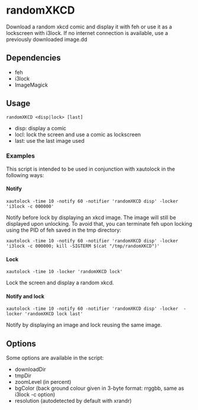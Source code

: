 # randomXKCD
Download a random xkcd comic and display it with feh or use it as a lockscreen with i3lock. If no internet connection is available, use a previously downloaded image.dd

## Dependencies
- feh
- i3lock
- ImageMagick

## Usage
`randomXKCD <disp|lock> [last]`

- disp: display a comic
- locl: lock the screen and use a comic as lockscreen
- last: use the last image used

### Examples
This script is intended to be used in conjunction with xautolock in the following ways:

#### Notify
`xautolock -time 10 -notify 60 -notifier 'randomXKCD disp' -locker 'i3lock -c 000000'`

Notify before lock by displaying an xkcd image. The image will still be displayed upon unlocking. To avoid that, you can terminate feh upon locking using the PID of feh saved in the tmp directory:

`xautolock -time 10 -notify 60 -notifier 'randomXKCD disp' -locker 'i3lock -c 000000; kill -SIGTERM $(cat "/tmp/randomXKCD")'`

#### Lock
`xautolock -time 10 -locker 'randomXKCD lock'`

Lock the screen and display a random xkcd.

#### Notify and lock
`xautolock -time 10 -notify 60 -notifier 'randomXKCD disp' -locker  -locker 'randomXKCD lock last'`

Notify by displaying an image and lock reusing the same image.

## Options
Some options are available in the script:

- downloadDir
- tmpDir
- zoomLevel (in percent)
- bgColor (back ground colour given in 3-byte format: rrggbb, same as i3lock -c option)
- resolution (autodetected by default with xrandr)

